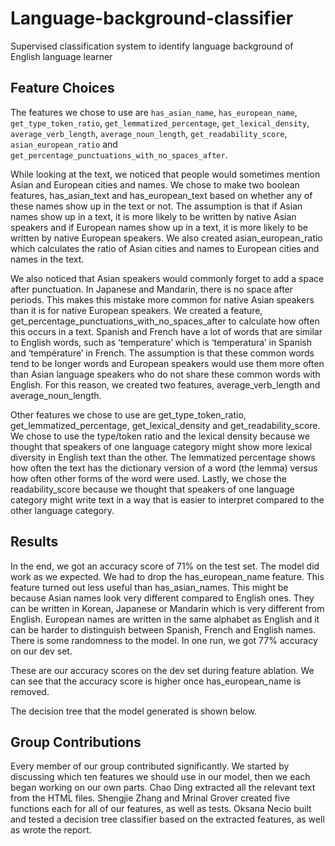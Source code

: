 # Language-background-classifier
Supervised classification system to identify language background of English language learner
## Feature Choices
The features we chose to use are `has_asian_name`, `has_european_name`, `get_type_token_ratio`, `get_lemmatized_percentage`, `get_lexical_density`, `average_verb_length`, `average_noun_length`, `get_readability_score`, `asian_european_ratio` and `get_percentage_punctuations_with_no_spaces_after`.

While looking at the text, we noticed that people would sometimes mention Asian and European cities and names. We chose to make two boolean features, has_asian_text and has_european_text based on whether any of these names show up in the text or not. The assumption is that if Asian names show up in a text, it is more likely to be written by native Asian speakers and if European names show up in a text, it is more likely to be written by native European speakers. We also created asian_european_ratio which calculates the ratio of Asian cities and names to European cities and names in the text.

We also noticed that Asian speakers would commonly forget to add a space after punctuation. In Japanese and Mandarin, there is no space after periods. This makes this mistake more common for native Asian speakers than it is for native European speakers. We created a feature, get_percentage_punctuations_with_no_spaces_after to calculate how often this occurs in a text.
Spanish and French have a lot of words that are similar to English words, such as ‘temperature’ which is ‘temperatura’ in Spanish and ‘température’ in French. The assumption is that these common words tend to be longer words and European speakers would use them more often than Asian language speakers who do not share these common words with English. For this reason, we created two features, average_verb_length and average_noun_length.

Other features we chose to use are get_type_token_ratio, get_lemmatized_percentage, get_lexical_density and get_readability_score. We chose to use the type/token ratio and the lexical density because we thought that speakers of one language category might show more lexical diversity in English text than the other. The lemmatized percentage shows how often the text has the dictionary version of a word (the lemma) versus how often other forms of the word were used. Lastly, we chose the readability_score because we thought that speakers of one language category might write text in a way that is easier to interpret compared to the other language category.

## Results
In the end, we got an accuracy score of 71% on the test set. The model did work as we expected. We had to drop the has_european_name feature. This feature turned out less useful than has_asian_names. This might be because Asian names look very different compared to English ones. They can be written in Korean, Japanese or Mandarin which is very different from English. European names are written in the same alphabet as English and it can be harder to distinguish between Spanish, French and English names. There is some randomness to the model. In one run, we got 77% accuracy on our dev set. 

These are our accuracy scores on the dev set during feature ablation. We can see that the accuracy score is higher once has_european_name is removed.

The decision tree that the model generated is shown below.

## Group Contributions
Every member of our group contributed significantly. We started by discussing which ten features we should use in our model, then we each began working on our own parts. Chao Ding extracted all the relevant text from the HTML files. Shengjie Zhang and Mrinal Grover created five functions each for all of our features, as well as tests. Oksana Necio built and tested a decision tree classifier based on the extracted features, as well as wrote the report.
